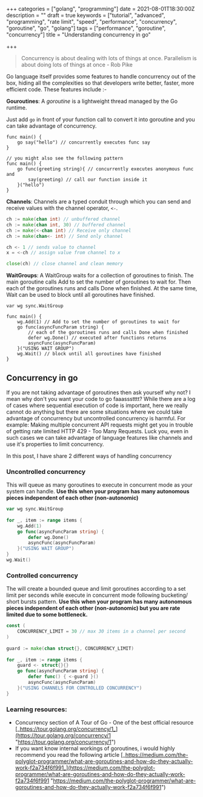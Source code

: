 +++
categories = ["golang", "programming"]
date = 2021-08-01T18:30:00Z
description = ""
draft = true
keywords = ["tutorial", "advanced", "programming", "rate limit", "speed", "performance", "concurrency", "goroutine", "go", "golang"]
tags = ["performance", "goroutine", "concurrency"]
title = "Understanding concurrency in go"

+++
> Concurrency is about dealing with lots of things at once. Parallelism is about doing lots of things at once - Rob Pike

Go language itself provides some features to handle concurrency out of the box, hiding all the complexities so that developers write better, faster, more efficient code. These features include :-

**Gouroutines**: A _goroutine_ is a lightweight thread managed by the Go runtime.

Just add `go` in front of your function call to convert it into goroutine and you can take advantage of concurrency.

    func main() {
    	go say("hello") // concurrently executes func say
    }
    
    // you might also see the following pattern
    func main() {
    	go func(greeting string){ // concurrently executes anonymous func and 
        	say(greeting) // call our function inside it
        }("hello")
    }

**Channels**: Channels are a typed conduit through which you can send and receive values with the channel operator, `<-`.

```go
ch := make(chan int) // unbuffered channel
ch := make(chan int, 30) // buffered channel
ch := make(<-chan int) // Receive only channel
ch := make(chan<- int) // Send only channel

ch <- 1 // sends value to channel
x = <-ch // assign value from channel to x

close(ch) // close channel and clean memory
```

**WaitGroups**: A WaitGroup waits for a collection of goroutines to finish. The main goroutine calls Add to set the number of goroutines to wait for. Then each of the goroutines runs and calls Done when finished. At the same time, Wait can be used to block until all goroutines have finished.

    var wg sync.WaitGroup
        
    func main() {
    	wg.Add(1) // Add to set the number of goroutines to wait for
    	go func(asyncFuncParam string) {
        	// each of the goroutines runs and calls Done when finished
    		defer wg.Done() // executed after functions returns
    		asyncFunc(asyncFuncParam)
    	}("USING WAIT GROUP")
        wg.Wait() // block until all goroutines have finished
    }

## Concurrency in go

If you are not taking advantage of goroutines then ask yourself why not? I mean why don't you want your code to go faaassstttt? While there are a log of cases where sequential execution of code is important, here we really cannot do anything but there are some situations where we could take advantage of concurrency but uncontrolled concurrency is harmful. For example: Making multiple concurrent API requests might get you in trouble of getting rate limited HTTP 429 - Too Many Requests. Luck you, even in such cases we can take advantage of language features like channels and use it's properties to limit concurrency.

In this post, I have share 2 different ways of handling concurrency

### Uncontrolled concurrency

This will queue as many goroutines to execute in concurrent mode as your system can handle. **Use this** **when your program has many autonomous pieces independent of each other (non-autonomic)**

```go
var wg sync.WaitGroup
    
for _, item := range items {
	wg.Add(1)
	go func(asyncFuncParam string) {
		defer wg.Done()
		asyncFunc(asyncFuncParam)
	}("USING WAIT GROUP")
}
wg.Wait()
```

### Controlled concurrency

The will create a bounded queue and limit goroutines  according to a set limit per seconds while execute in concurrent mode following bucketing/ short bursts pattern. **Use this** **when your program has many autonomous pieces independent of each other (non-autonomic) but you are rate limited due to some bottleneck.**

```go
const (
	CONCURRENCY_LIMIT = 30 // max 30 items in a channel per second 
)
    
guard := make(chan struct{}, CONCURRENCY_LIMIT)
    
for _, item := range items {
	guard <- struct{}{}
	go func(asyncFuncParam string) {
		defer func() { <-guard }()
		asyncFunc(asyncFuncParam)
	}("USING CHANNELS FOR CONTROLLED CONCURRENCY")
}
```

### Learning resources:

* Concurrency section of A Tour of Go - One of the best official resource [_https://tour.golang.org/concurrency/1_](https://tour.golang.org/concurrency/1 "https://tour.golang.org/concurrency/1")
* If you want know internal workings of goroutines, i would highly recommend you read the following article [_https://medium.com/the-polyglot-programmer/what-are-goroutines-and-how-do-they-actually-work-f2a734f6f991_](https://medium.com/the-polyglot-programmer/what-are-goroutines-and-how-do-they-actually-work-f2a734f6f991 "https://medium.com/the-polyglot-programmer/what-are-goroutines-and-how-do-they-actually-work-f2a734f6f991")